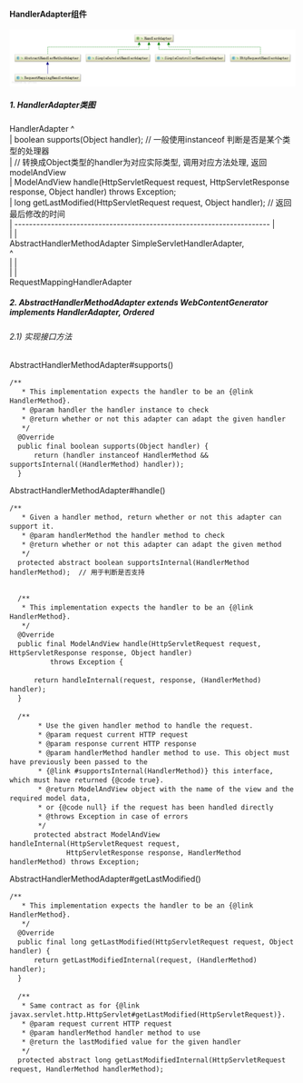 

#### HandlerAdapter组件

   ![HandlerAdapter组件类图](./img/HandlerAdapter组件类图.png)

##### 1. HandlerAdapter类图  

   HandlerAdapter 
            ^     
            |   boolean supports(Object handler);  // 一般使用instanceof 判断是否是某个类型的处理器  
            |   // 转换成Object类型的handler为对应实际类型, 调用对应方法处理, 返回modelAndView               
            |   ModelAndView handle(HttpServletRequest request, HttpServletResponse response, Object handler) throws Exception;       
            |   long getLastModified(HttpServletRequest request, Object handler);  // 返回最后修改的时间     
            |  ---------------------------------------------------------------------- |          
            |                                                                         |                                    
   AbstractHandlerMethodAdapter                                      SimpleServletHandlerAdapter,                                                     
             ^     
            | |     
            | |       
   RequestMappingHandlerAdapter      
   

##### 2. AbstractHandlerMethodAdapter   extends WebContentGenerator implements HandlerAdapter, Ordered                 

  ######   2.1)  实现接口方法
  
  AbstractHandlerMethodAdapter#supports()     
  ```
  /**
  	 * This implementation expects the handler to be an {@link HandlerMethod}.
  	 * @param handler the handler instance to check
  	 * @return whether or not this adapter can adapt the given handler
  	 */
  	@Override
  	public final boolean supports(Object handler) {
  		return (handler instanceof HandlerMethod && supportsInternal((HandlerMethod) handler));
  	}
  ```   
  
  AbstractHandlerMethodAdapter#handle()
  ```
  /**
     * Given a handler method, return whether or not this adapter can support it.
     * @param handlerMethod the handler method to check
     * @return whether or not this adapter can adapt the given method
     */
    protected abstract boolean supportsInternal(HandlerMethod handlerMethod);  // 用于判断是否支持
    
  ```
  
  
  ```
  	/**
  	 * This implementation expects the handler to be an {@link HandlerMethod}.
  	 */
  	@Override
  	public final ModelAndView handle(HttpServletRequest request, HttpServletResponse response, Object handler)
  			throws Exception {
  
  		return handleInternal(request, response, (HandlerMethod) handler);
  	}
  	
  	/**
    	 * Use the given handler method to handle the request.
    	 * @param request current HTTP request
    	 * @param response current HTTP response
    	 * @param handlerMethod handler method to use. This object must have previously been passed to the
    	 * {@link #supportsInternal(HandlerMethod)} this interface, which must have returned {@code true}.
    	 * @return ModelAndView object with the name of the view and the required model data,
    	 * or {@code null} if the request has been handled directly
    	 * @throws Exception in case of errors
    	 */
    	protected abstract ModelAndView handleInternal(HttpServletRequest request,
    			HttpServletResponse response, HandlerMethod handlerMethod) throws Exception;
  ``` 


  AbstractHandlerMethodAdapter#getLastModified()      
  ```
  /**
  	 * This implementation expects the handler to be an {@link HandlerMethod}.
  	 */
  	@Override
  	public final long getLastModified(HttpServletRequest request, Object handler) {
  		return getLastModifiedInternal(request, (HandlerMethod) handler);
  	}
  
  	/**
  	 * Same contract as for {@link javax.servlet.http.HttpServlet#getLastModified(HttpServletRequest)}.
  	 * @param request current HTTP request
  	 * @param handlerMethod handler method to use
  	 * @return the lastModified value for the given handler
  	 */
  	protected abstract long getLastModifiedInternal(HttpServletRequest request, HandlerMethod handlerMethod);

  ```














